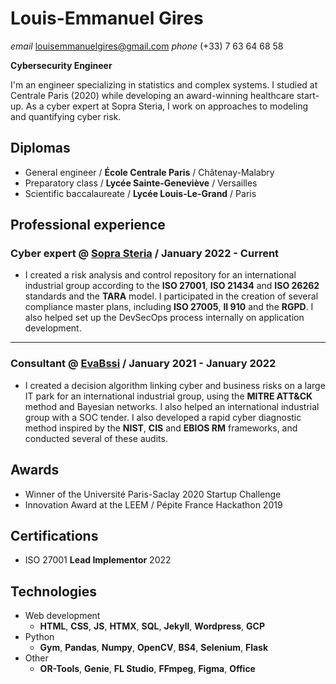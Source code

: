 # Louis-Emmanuel Gires

*email* [louisemmanuelgires@gmail.com](mailto:louisemmanuelgires@gmail.com)
*phone* (+33) 7 63 64 68 58

**Cybersecurity Engineer** 

I'm an engineer specializing in statistics and complex systems. I studied at Centrale Paris (2020) while developing an award-winning healthcare start-up. As a cyber expert at Sopra Steria, I work on approaches to modeling and quantifying cyber risk.

## Diplomas

- General engineer / **École Centrale Paris** / Châtenay-Malabry
- Preparatory class / **Lycée Sainte-Geneviève** / Versailles 
- Scientific baccalaureate / **Lycée Louis-Le-Grand** / Paris

## Professional experience

### Cyber expert @ [Sopra Steria](https://www.soprasteria.fr/) / January 2022 - Current

- I created a risk analysis and control repository for an international industrial group according to the **ISO 27001**, **ISO 21434** and **ISO 26262** standards and the **TARA** model. I participated in the creation of several compliance master plans, including **ISO 27005**, **II 910** and the **RGPD**. I also helped set up the DevSecOps process internally on application development.

---

### Consultant @ [EvaBssi](https://evabssi.com) / January 2021 - January 2022

- I created a decision algorithm linking cyber and business risks on a large IT park for an international industrial group, using the **MITRE ATT&CK** method and Bayesian networks. I also helped an international industrial group with a SOC tender. I also developed a rapid cyber diagnostic method inspired by the **NIST**, **CIS** and **EBIOS RM** frameworks, and conducted several of these audits.

## Awards

- Winner of the Université Paris-Saclay 2020 Startup Challenge
- Innovation Award at the LEEM / Pépite France Hackathon 2019

## Certifications

- ISO 27001 **Lead Implementor** 2022

## Technologies

- Web development
    - **HTML**, **CSS**, **JS**, **HTMX**, **SQL**, **Jekyll**, **Wordpress**, **GCP**
- Python
    - **Gym**, **Pandas**, **Numpy**, **OpenCV**, **BS4**, **Selenium**, **Flask**
- Other
    - **OR-Tools**, **Genie**, **FL Studio**, **FFmpeg**, **Figma**, **Office**
